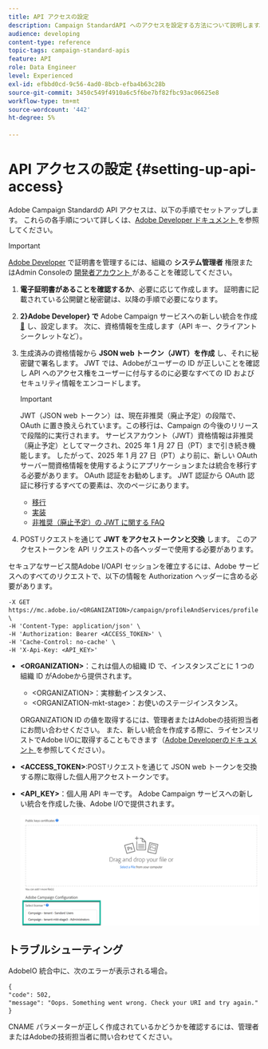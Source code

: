 ```yaml
---
title: API アクセスの設定
description: Campaign StandardAPI へのアクセスを設定する方法について説明します。
audience: developing
content-type: reference
topic-tags: campaign-standard-apis
feature: API
role: Data Engineer
level: Experienced
exl-id: efbbd0cd-9c56-4ad0-8bcb-efba4b63c28b
source-git-commit: 3450c549f4910a6c5f6be7bf82fbc93ac06625e8
workflow-type: tm+mt
source-wordcount: '442'
ht-degree: 5%

---
```


# API アクセスの設定 {#setting-up-api-access}

Adobe Campaign Standardの API アクセスは、以下の手順でセットアップします。 これらの各手順について詳しくは、[Adobe Developer ドキュメント ](https://developer.adobe.com/developer-console/docs/guides/#!AdobeDocs/adobeio-auth/master/AuthenticationOverview/ServiceAccountIntegration.md) を参照してください。

>[!IMPORTANT]
>
>[Adobe Developer](https://developer.adobe.com/) で証明書を管理するには、組織の **システム管理者** 権限またはAdmin Consoleの [ 開発者アカウント ](https://helpx.adobe.com/jp/enterprise/using/manage-developers.html) があることを確認してください。

1. **電子証明書があることを確認するか**、必要に応じて作成します。 証明書に記載されている公開鍵と秘密鍵は、以降の手順で必要になります。
1. **2&rbrace;Adobe Developer&rbrace; で** Adobe Campaign サービスへの新しい統合を作成 [&#128279;](https://developer.adobe.com/) し、設定します。 次に、資格情報を生成します（API キー、クライアントシークレットなど）。
1. 生成済みの資格情報から **JSON web トークン（JWT）を作成** し、それに秘密鍵で署名します。 JWT では、Adobeがユーザーの ID が正しいことを確認し API へのアクセス権をユーザーに付与するのに必要なすべての ID およびセキュリティ情報をエンコードします。

   >[!IMPORTANT]
   >
   >JWT（JSON web トークン）は、現在非推奨（廃止予定）の段階で、OAuth に置き換えられています。この移行は、Campaign の今後のリリースで段階的に実行されます。 サービスアカウント（JWT）資格情報は非推奨（廃止予定）としてマークされ、2025 年 1 月 27 日（PT）まで引き続き機能します。 したがって、2025 年 1 月 27 日（PT）より前に、新しい OAuth サーバー間資格情報を使用するようにアプリケーションまたは統合を移行する必要があります。 OAuth 認証をお勧めします。 JWT 認証から OAuth 認証に移行するすべての要素は、次のページにあります。
   >* [ 移行 ](https://developer.adobe.com/developer-console/docs/guides/authentication/ServerToServerAuthentication/migration/)
   >* [実装](https://developer.adobe.com/developer-console/docs/guides/authentication/ServerToServerAuthentication/implementation/)
   >* [ 非推奨（廃止予定）の JWT に関する FAQ](https://developer.adobe.com/developer-console/docs/guides/authentication/ServerToServerAuthentication/faqs/)

1. POSTリクエストを通じて **JWT をアクセストークンと交換** します。 このアクセストークンを API リクエストの各ヘッダーで使用する必要があります。

セキュアなサービス間Adobe I/OAPI セッションを確立するには、Adobe サービスへのすべてのリクエストで、以下の情報を Authorization ヘッダーに含める必要があります。

```
-X GET https://mc.adobe.io/<ORGANIZATION>/campaign/profileAndServices/profile \
-H 'Content-Type: application/json' \
-H 'Authorization: Bearer <ACCESS_TOKEN>' \
-H 'Cache-Control: no-cache' \
-H 'X-Api-Key: <API_KEY>'
```

* **&lt;ORGANIZATION>**：これは個人の組織 ID で、インスタンスごとに 1 つの組織 ID がAdobeから提供されます。

   * &lt;ORGANIZATION>：実稼動インスタンス、
   * &lt;ORGANIZATION-mkt-stage>：お使いのステージインスタンス。

  ORGANIZATION ID の値を取得するには、管理者またはAdobeの技術担当者にお問い合わせください。 また、新しい統合を作成する際に、ライセンスリストでAdobe I/Oに取得することもできます（<a href="https://developer.adobe.com/developer-console/docs/guides/authentication/">Adobe Developerのドキュメント </a> を参照してください）。

* **&lt;ACCESS_TOKEN>**:POSTリクエストを通じて JSON web トークンを交換する際に取得した個人用アクセストークンです。

* **&lt;API_KEY>**：個人用 API キーです。 Adobe Campaign サービスへの新しい統合を作成した後、Adobe I/Oで提供されます。

  ![ 代替テキスト ](assets/tenant.png)

## トラブルシューティング

AdobeIO 統合中に、次のエラーが表示される場合。

```
{ 
"code": 502, 
"message": "Oops. Something went wrong. Check your URI and try again." 
}
```


CNAME パラメーターが正しく作成されているかどうかを確認するには、管理者またはAdobeの技術担当者に問い合わせてください。
